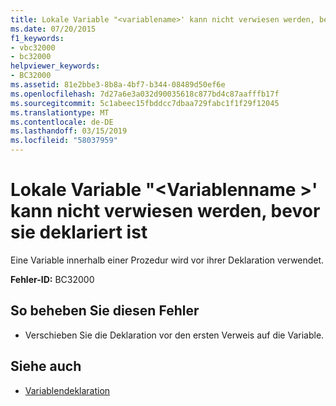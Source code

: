 ```yaml
---
title: Lokale Variable "<variablename>' kann nicht verwiesen werden, bevor sie deklariert ist
ms.date: 07/20/2015
f1_keywords:
- vbc32000
- bc32000
helpviewer_keywords:
- BC32000
ms.assetid: 81e2bbe3-8b8a-4bf7-b344-08489d50ef6e
ms.openlocfilehash: 7d27a6e3a032d90035618c877bd4c87aafffb17f
ms.sourcegitcommit: 5c1abeec15fbddcc7dbaa729fabc1f1f29f12045
ms.translationtype: MT
ms.contentlocale: de-DE
ms.lasthandoff: 03/15/2019
ms.locfileid: "58037959"
---
```

# <a name="local-variable-variablename-cannot-be-referred-to-before-it-is-declared"></a>Lokale Variable "\<Variablenname >' kann nicht verwiesen werden, bevor sie deklariert ist
Eine Variable innerhalb einer Prozedur wird vor ihrer Deklaration verwendet.  
  
 **Fehler-ID:** BC32000  
  
## <a name="to-correct-this-error"></a>So beheben Sie diesen Fehler  
  
-   Verschieben Sie die Deklaration vor den ersten Verweis auf die Variable.  
  
## <a name="see-also"></a>Siehe auch

- [Variablendeklaration](../../visual-basic/programming-guide/language-features/variables/variable-declaration.md)
